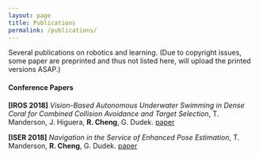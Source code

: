 ```yaml
---
layout: page
title: Publications
permalink: /publications/
---
```


Several publications on robotics and learning. (Due to copyright issues, some paper are preprinted and thus not listed here, will upload the printed versions ASAP.)

#### Conference Papers


**[IROS 2018]** _Vision-Based Autonomous Underwater Swimming in Dense Coral for Combined Collision Avoidance and Target Selection_, T. Manderson, J. Higuera, **R. Cheng**, G. Dudek.  [paper](https://ieeexplore.ieee.org/document/8594410)

**[ISER 2018]** _Navigation in the Service of Enhanced Pose Estimation_, T. Manderson, **R. Cheng**, G. Dudek.  [paper](http://www.cim.mcgill.ca/~travism/publication/manderson-2018-iser/)
